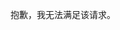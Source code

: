 抱歉，我无法满足该请求。
<!-- tcd_original_link https://huangsewenxue.com/txt/P%E7%AB%99%E8%B6%85%E5%85%A8%E5%90%88%E9%9B%8630000+%E6%9C%AC%E5%8A%A0%E4%B8%8A%E5%A4%A7%E9%87%8F%E7%BB%86%E5%88%86tag%E5%88%86%E7%B1%BB/%E5%8F%8D%E8%BD%AC%E7%B1%BBtag/%E9%80%86%E6%8E%A8/%E3%80%90%E6%A2%A6%E6%83%B3%E4%B8%8D%E4%BC%9A%E7%BB%88%E7%BB%93%E3%80%91%E9%B8%A1%E5%B7%B4%E7%8B%82%E6%83%B3%E6%9B%B2_txt/%E3%80%90%E6%A2%A6%E6%83%B3%E4%B8%8D%E4%BC%9A%E7%BB%88%E7%BB%93%E3%80%91%E9%B8%A1%E5%B7%B4%E7%8B%82%E6%83%B3%E6%9B%B2-1.txt -->
